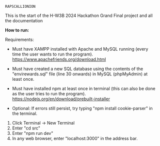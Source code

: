     RAPSCALLIONION
This is the start of the H-W3B 2024 Hackathon Grand Final project and all the documentation


**How to run:**

Requirements:

* Must have XAMPP installed with Apache and MySQL running (every time the user wants to run the program).
  https://www.apachefriends.org/download.html
  
* Must have created a new SQL database using the contents of the "envirewards.sql" file (line 30 onwards) in MySQL (phpMyAdmin) at least once.
  
* Must have installed npm at least once in terminal (this can also be done as the user tries to run the program).
  https://nodejs.org/en/download/prebuilt-installer
  
* Optional: If errors still persist, try typing "npm install cookie-parser" in the terminal.

1. Click Terminal -> New Terminal
2. Enter "cd src"
3. Enter "npm run dev"
4. In any web browser, enter "localhost:3000" in the address bar.
